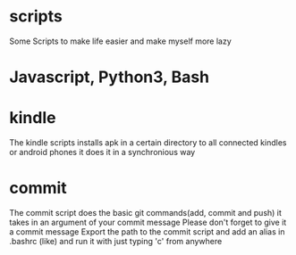 # scripts
Some Scripts to make life easier and make myself more lazy 
# Javascript, Python3, Bash

# kindle

The kindle scripts installs apk in a certain directory to all connected kindles or android phones
it does it in a synchronious way

# commit 
The commit script does the basic git commands(add, commit and push) it takes in an argument of your commit message
Please don't forget to give it a commit message
Export the path to the commit script and add an alias in .bashrc (like) and run it with just typing 'c' from anywhere
